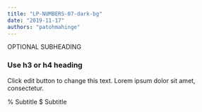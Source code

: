 ```yaml
---
title: "LP-NUMBERS-07-dark-bg"
date: "2019-11-17"
authors: "patohmahinge"
---
```


OPTIONAL SUBHEADING

### Use h3 or h4 heading

Click edit button to change this text. Lorem ipsum dolor sit amet, consectetur.

% Subtitle $ Subtitle
